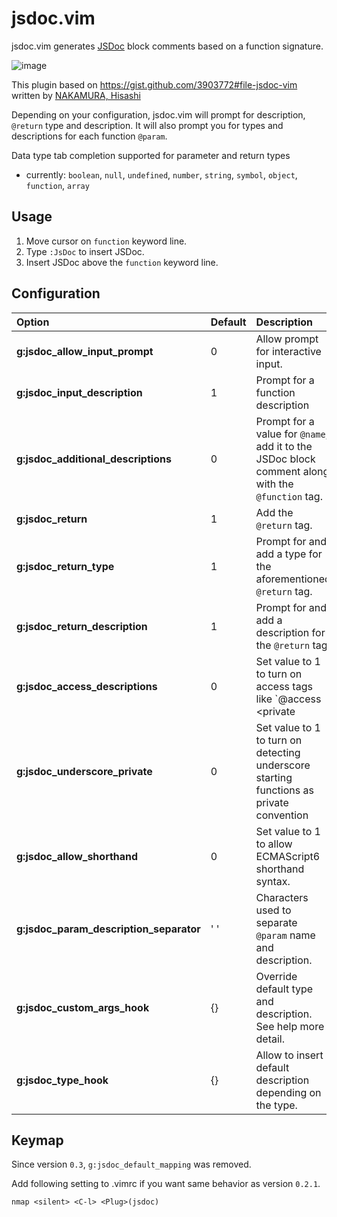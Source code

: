 jsdoc.vim
=========

jsdoc.vim generates [JSDoc](http://usejsdoc.org/) block comments based on a function signature.

![image](https://github.com/heavenshell/vim-jsdoc/wiki/images/vim-jsdoc-screencast-preview.gif)

This plugin based on https://gist.github.com/3903772#file-jsdoc-vim written by [NAKAMURA, Hisashi](https://gist.github.com/sunvisor)

Depending on your configuration, jsdoc.vim will prompt for description, `@return` type and description. It will also prompt you for types and descriptions for each function `@param`.

Data type tab completion supported for parameter and return types
* currently: `boolean`, `null`, `undefined`, `number`, `string`, `symbol`, `object`, `function`, `array`

## Usage

  1. Move cursor on `function` keyword line.
  2. Type `:JsDoc` to insert JSDoc.
  3. Insert JSDoc above the `function` keyword line.

## Configuration

Option                                  | Default | Description
:-------------------------------------- | :------ | :----------
**g:jsdoc_allow_input_prompt**          | 0       | Allow prompt for interactive input.
**g:jsdoc_input_description**           | 1       | Prompt for a function description
**g:jsdoc_additional_descriptions**     | 0       | Prompt for a value for `@name`, add it to the JSDoc block comment along with the `@function` tag.
**g:jsdoc_return**                      | 1       | Add the `@return` tag.
**g:jsdoc_return_type**                 | 1       | Prompt for and add a type for the aforementioned `@return` tag.
**g:jsdoc_return_description**          | 1       | Prompt for and add a description for the `@return` tag.
**g:jsdoc_access_descriptions**         | 0       | Set value to 1 to turn on access tags like `@access <private|public>`. Set value to 2 to turn on access tags like `@<private|public>`
**g:jsdoc_underscore_private**          | 0       | Set value to 1 to turn on detecting underscore starting functions as private convention
**g:jsdoc_allow_shorthand**             | 0       | Set value to 1 to allow ECMAScript6 shorthand syntax.
**g:jsdoc_param_description_separator** | ' '     | Characters used to separate `@param` name and description.
**g:jsdoc_custom_args_hook**            | {}      | Override default type and description. See help more detail.
**g:jsdoc_type_hook**                   | {}      | Allow to insert default description depending on the type.

## Keymap
Since version `0.3`, `g:jsdoc_default_mapping` was removed.

Add following setting to .vimrc if you want same behavior as version `0.2.1`.
```viml
nmap <silent> <C-l> <Plug>(jsdoc)
```
